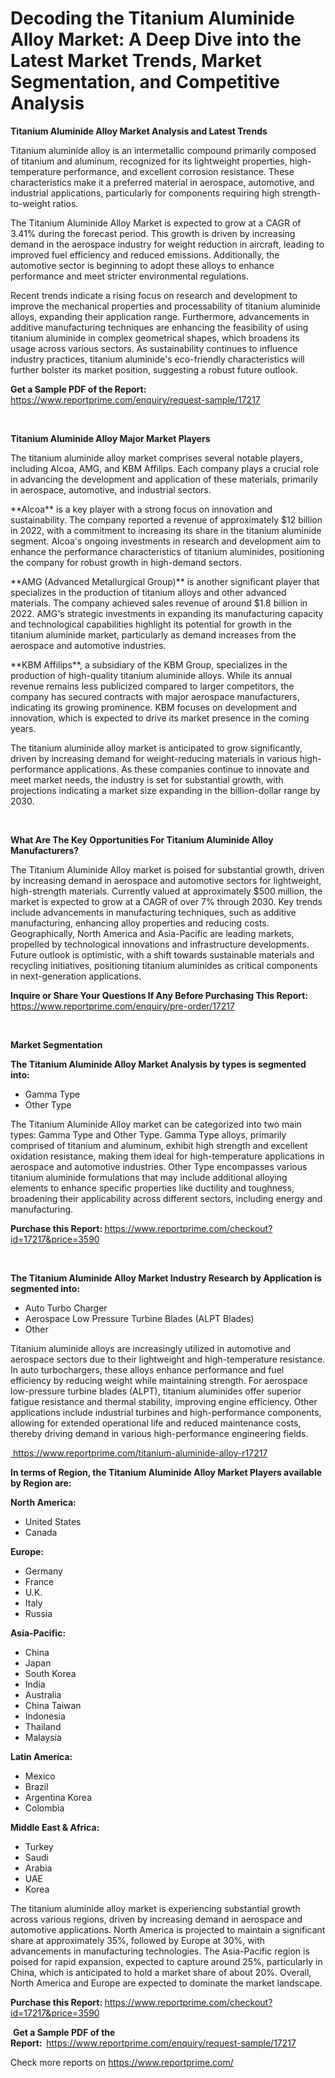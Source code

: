 <p><h1>Decoding the Titanium Aluminide Alloy Market: A Deep Dive into the Latest Market Trends, Market Segmentation, and Competitive Analysis</h1></p><p><strong>Titanium Aluminide Alloy Market Analysis and Latest Trends</strong></p>
<p><p>Titanium aluminide alloy is an intermetallic compound primarily composed of titanium and aluminum, recognized for its lightweight properties, high-temperature performance, and excellent corrosion resistance. These characteristics make it a preferred material in aerospace, automotive, and industrial applications, particularly for components requiring high strength-to-weight ratios.</p><p>The Titanium Aluminide Alloy Market is expected to grow at a CAGR of 3.41% during the forecast period. This growth is driven by increasing demand in the aerospace industry for weight reduction in aircraft, leading to improved fuel efficiency and reduced emissions. Additionally, the automotive sector is beginning to adopt these alloys to enhance performance and meet stricter environmental regulations. </p><p>Recent trends indicate a rising focus on research and development to improve the mechanical properties and processability of titanium aluminide alloys, expanding their application range. Furthermore, advancements in additive manufacturing techniques are enhancing the feasibility of using titanium aluminide in complex geometrical shapes, which broadens its usage across various sectors. As sustainability continues to influence industry practices, titanium aluminide's eco-friendly characteristics will further bolster its market position, suggesting a robust future outlook.</p></p>
<p><strong>Get a Sample PDF of the Report:&nbsp;</strong> <a href="https://www.reportprime.com/enquiry/request-sample/17217?utm_campaign=3561&utm_medium=2&utm_source=Github&utm_content=ia&utm_term=18032025&utm_id=titanium-aluminide-alloy">https://www.reportprime.com/enquiry/request-sample/17217</a></p>
<p>&nbsp;</p>
<p><strong>Titanium Aluminide Alloy Major Market Players</strong></p>
<p><p>The titanium aluminide alloy market comprises several notable players, including Alcoa, AMG, and KBM Affilips. Each company plays a crucial role in advancing the development and application of these materials, primarily in aerospace, automotive, and industrial sectors.</p><p>**Alcoa** is a key player with a strong focus on innovation and sustainability. The company reported a revenue of approximately $12 billion in 2022, with a commitment to increasing its share in the titanium aluminide segment. Alcoa's ongoing investments in research and development aim to enhance the performance characteristics of titanium aluminides, positioning the company for robust growth in high-demand sectors.</p><p>**AMG (Advanced Metallurgical Group)** is another significant player that specializes in the production of titanium alloys and other advanced materials. The company achieved sales revenue of around $1.8 billion in 2022. AMG's strategic investments in expanding its manufacturing capacity and technological capabilities highlight its potential for growth in the titanium aluminide market, particularly as demand increases from the aerospace and automotive industries.</p><p>**KBM Affilips**, a subsidiary of the KBM Group, specializes in the production of high-quality titanium aluminide alloys. While its annual revenue remains less publicized compared to larger competitors, the company has secured contracts with major aerospace manufacturers, indicating its growing prominence. KBM focuses on development and innovation, which is expected to drive its market presence in the coming years.</p><p>The titanium aluminide alloy market is anticipated to grow significantly, driven by increasing demand for weight-reducing materials in various high-performance applications. As these companies continue to innovate and meet market needs, the industry is set for substantial growth, with projections indicating a market size expanding in the billion-dollar range by 2030.</p></p>
<p>&nbsp;</p>
<p><strong>What Are The Key Opportunities For Titanium Aluminide Alloy Manufacturers?</strong></p>
<p><p>The Titanium Aluminide Alloy market is poised for substantial growth, driven by increasing demand in aerospace and automotive sectors for lightweight, high-strength materials. Currently valued at approximately $500 million, the market is expected to grow at a CAGR of over 7% through 2030. Key trends include advancements in manufacturing techniques, such as additive manufacturing, enhancing alloy properties and reducing costs. Geographically, North America and Asia-Pacific are leading markets, propelled by technological innovations and infrastructure developments. Future outlook is optimistic, with a shift towards sustainable materials and recycling initiatives, positioning titanium aluminides as critical components in next-generation applications.</p></p>
<p><strong>Inquire or Share Your Questions If Any Before Purchasing This Report:</strong> <a href="https://www.reportprime.com/enquiry/pre-order/17217?utm_campaign=3561&utm_medium=2&utm_source=Github&utm_content=ia&utm_term=18032025&utm_id=titanium-aluminide-alloy">https://www.reportprime.com/enquiry/pre-order/17217</a></p>
<p>&nbsp;</p>
<p><strong>Market Segmentation</strong></p>
<p><strong>The Titanium Aluminide Alloy Market Analysis by types is segmented into:</strong></p>
<p><ul><li>Gamma Type</li><li>Other Type</li></ul></p>
<p><p>The Titanium Aluminide Alloy market can be categorized into two main types: Gamma Type and Other Type. Gamma Type alloys, primarily comprised of titanium and aluminum, exhibit high strength and excellent oxidation resistance, making them ideal for high-temperature applications in aerospace and automotive industries. Other Type encompasses various titanium aluminide formulations that may include additional alloying elements to enhance specific properties like ductility and toughness, broadening their applicability across different sectors, including energy and manufacturing.</p></p>
<p><strong>Purchase this Report:&nbsp;</strong><a href="https://www.reportprime.com/checkout?id=17217&price=3590&utm_campaign=3561&utm_medium=2&utm_source=Github&utm_content=ia&utm_term=18032025&utm_id=titanium-aluminide-alloy">https://www.reportprime.com/checkout?id=17217&price=3590</a></p>
<p>&nbsp;</p>
<p><strong>The Titanium Aluminide Alloy Market Industry Research by Application is segmented into:</strong></p>
<p><ul><li>Auto Turbo Charger</li><li>Aerospace Low Pressure Turbine Blades (ALPT Blades)</li><li>Other</li></ul></p>
<p><p>Titanium aluminide alloys are increasingly utilized in automotive and aerospace sectors due to their lightweight and high-temperature resistance. In auto turbochargers, these alloys enhance performance and fuel efficiency by reducing weight while maintaining strength. For aerospace low-pressure turbine blades (ALPT), titanium aluminides offer superior fatigue resistance and thermal stability, improving engine efficiency. Other applications include industrial turbines and high-performance components, allowing for extended operational life and reduced maintenance costs, thereby driving demand in various high-performance engineering fields.</p></p>
<p><a href="https://www.reportprime.com/titanium-aluminide-alloy-r17217?utm_campaign=3561&utm_medium=2&utm_source=Github&utm_content=ia&utm_term=18032025&utm_id=titanium-aluminide-alloy">&nbsp;https://www.reportprime.com/titanium-aluminide-alloy-r17217</a></p>
<p><strong>In terms of Region, the Titanium Aluminide Alloy Market Players available by Region are:</strong></p>
<p>
    <p> <strong> North America: </strong>
        <ul>
            <li>United States</li>
            <li>Canada</li>
        </ul>
        </p> 
    <p> <strong> Europe: </strong>
        <ul>
            <li>Germany</li>
            <li>France</li>
            <li>U.K.</li>
            <li>Italy</li>
            <li>Russia</li>
        </ul>
        </p> 
    <p> <strong> Asia-Pacific: </strong>
        <ul>
            <li>China</li>
            <li>Japan</li>
            <li>South Korea</li>
            <li>India</li>
            <li>Australia</li>
            <li>China Taiwan</li>
            <li>Indonesia</li>
            <li>Thailand</li>
            <li>Malaysia</li>
        </ul>
        </p> 
    <p> <strong> Latin America: </strong>
        <ul>
            <li>Mexico</li>
            <li>Brazil</li>
            <li>Argentina Korea</li>
            <li>Colombia</li>
        </ul>
        </p> 
    <p> <strong> Middle East & Africa: </strong>
        <ul>
            <li>Turkey</li>
            <li>Saudi</li>
            <li>Arabia</li>
            <li>UAE</li>
            <li>Korea</li>
        </ul>
    </p>
    </p>
<p><p>The titanium aluminide alloy market is experiencing substantial growth across various regions, driven by increasing demand in aerospace and automotive applications. North America is projected to maintain a significant share at approximately 35%, followed by Europe at 30%, with advancements in manufacturing technologies. The Asia-Pacific region is poised for rapid expansion, expected to capture around 25%, particularly in China, which is anticipated to hold a market share of about 20%. Overall, North America and Europe are expected to dominate the market landscape.</p></p>
<p><strong>Purchase this Report: </strong><a href="https://www.reportprime.com/checkout?id=17217&price=3590&utm_campaign=3561&utm_medium=2&utm_source=Github&utm_content=ia&utm_term=18032025&utm_id=titanium-aluminide-alloy">https://www.reportprime.com/checkout?id=17217&price=3590</a></p>
<p>&nbsp;<strong>Get a Sample PDF of the Report:&nbsp;&nbsp;</strong><a href="https://www.reportprime.com/enquiry/request-sample/17217?utm_campaign=3561&utm_medium=2&utm_source=Github&utm_content=ia&utm_term=18032025&utm_id=titanium-aluminide-alloy">https://www.reportprime.com/enquiry/request-sample/17217</a></p>
<p><strong></strong></p>
<p>Check more reports on <a href="https://www.reportprime.com/?utm_campaign=3561&utm_medium=2&utm_source=Github&utm_content=ia&utm_term=18032025&utm_id=titanium-aluminide-alloy">https://www.reportprime.com/</a></p>